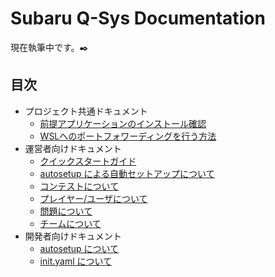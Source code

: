 # Subaru Q-Sys Documentation

現在執筆中です。✒️

## 目次

- プロジェクト共通ドキュメント
  - [前提アプリケーションのインストール確認](./common/dependency-check.md)
  - [WSLへのポートフォワーディングを行う方法](./common/portfowarding-to-wsl.md)
- 運営者向けドキュメント
  - [クイックスタートガイド](./admin/quick-start-2.md)
  - [autosetup による自動セットアップについて](./admin/autosetup-by-command.md)
  - [コンテストについて](./admin/about-contest.md)
  - [プレイヤー/ユーザについて](./admin/about-player-and-user.md)
  - [問題について](./admin/about-question.md)
  - [チームについて](./admin/about-team.md)
- 開発者向けドキュメント
  - [autosetup について](./developer/about-autosetup.md)
  - [init.yaml について](./developer/syntax-of-init-yaml.md)

